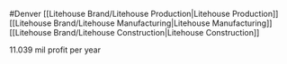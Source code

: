 #Denver
[[Litehouse Brand/Litehouse Production|Litehouse Production]]
[[Litehouse Brand/Litehouse Manufacturing|Litehouse Manufacturing]]
[[Litehouse Brand/Litehouse Construction|Litehouse Construction]]

11.039  mil profit per year